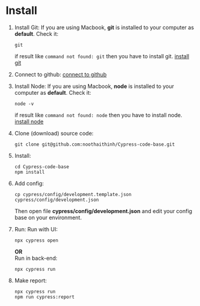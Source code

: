 # Install
1. Install Git: 
	If you are using Macbook, **git** is installed to  your computer as **default**.
	Check it:
	```
	git
	```
	if result like `command not found: git` then you have to install git.
	[install git](https://git-scm.com/book/en/v2/Getting-Started-Installing-Git)
	
2. Connect to github:
	[connect to github](https://gorails.com/setup/osx/10.15-catalina#git)
	
3. Install Node:
	If you are using Macbook, **node** is installed to  your computer as **default**.
	Check it:
	```
	node -v
	```
	if result like `command not found: node` then you have to install node.
	[install node](https://nodejs.org/en/download/)
	
4. Clone (download) source code:
	```
	git clone git@github.com:noothaithinh/Cypress-code-base.git
	```
5. Install:
	```
	cd Cypress-code-base
	npm install
	```
6. Add config:
	```
	cp cypress/config/development.template.json cypress/config/development.json
	```
	Then open file **cypress/config/development.json** and edit your config base on your environment.
	
7. Run:
	Run with UI:
	```
	npx cypress open
	```
	**OR**	
	Run in back-end:
	```
	npx cypress run
	```
8. Make report:
	```
	npx cypress run
	npm run cypress:report
	```
	
